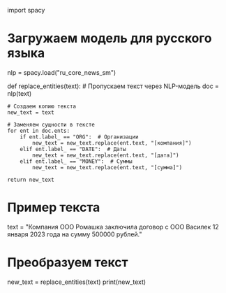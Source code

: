 import spacy

# Загружаем модель для русского языка
nlp = spacy.load("ru_core_news_sm")

def replace_entities(text):
    # Пропускаем текст через NLP-модель
    doc = nlp(text)
    
    # Создаем копию текста
    new_text = text
    
    # Заменяем сущности в тексте
    for ent in doc.ents:
        if ent.label_ == "ORG":  # Организации
            new_text = new_text.replace(ent.text, "[компания]")
        elif ent.label_ == "DATE":  # Даты
            new_text = new_text.replace(ent.text, "[дата]")
        elif ent.label_ == "MONEY":  # Суммы
            new_text = new_text.replace(ent.text, "[сумма]")
    
    return new_text

# Пример текста
text = "Компания ООО Ромашка заключила договор с ООО Василек 12 января 2023 года на сумму 500000 рублей."

# Преобразуем текст
new_text = replace_entities(text)
print(new_text)
